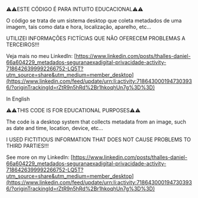 ⚠️⚠️ESTE CÓDIGO É PARA INTUITO EDUCACIONAL⚠️⚠️

O código se trata de um sistema desktop que coleta metadados de uma imagem, tais como data e hora, localização, aparelho, etc...

UTILIZEI INFORMAÇÕES FICTÍCIAS QUE NÃO OFERECEM PROBLEMAS A TERCEIROS!!!

Veja mais no meu Linkedln: [https://www.linkedin.com/posts/thalles-daniel-66a604229_metadados-seguranaexadigital-privacidade-activity-7186426399992266752-LQ5T?utm_source=share&utm_medium=member_desktop](https://www.linkedin.com/feed/update/urn:li:activity:7186430001947303936/?originTrackingId=rZtR9n5hRd%2Br1hkoqhUn7g%3D%3D)


In English

⚠️⚠️THIS CODE IS FOR EDUCATIONAL PURPOSES⚠️⚠️

The code is a desktop system that collects metadata from an image, such as date and time, location, device, etc...

I USED FICTITIOUS INFORMATION THAT DOES NOT CAUSE PROBLEMS TO THIRD PARTIES!!!

See more on my Linkedln: [https://www.linkedin.com/posts/thalles-daniel-66a604229_metadados-seguranaexadigital-privacidade-activity-7186426399992266752-LQ5T?utm_source=share&utm_medium=member_desktop](https://www.linkedin.com/feed/update/urn:li:activity:7186430001947303936/?originTrackingId=rZtR9n5hRd%2Br1hkoqhUn7g%3D%3D)
